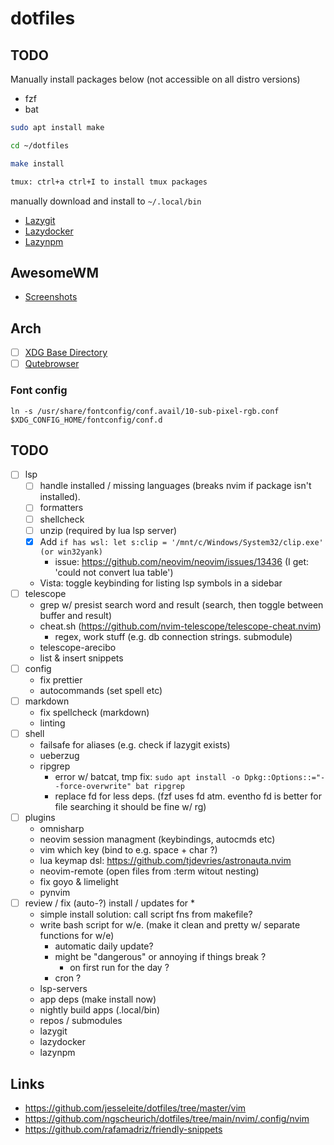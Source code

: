# dotfiles

## TODO

Manually install packages below (not accessible on all distro versions)

- fzf
- bat

```zsh
sudo apt install make

cd ~/dotfiles

make install

tmux: ctrl+a ctrl+I to install tmux packages
```

manually download and install to `~/.local/bin`

- [Lazygit](https://github.com/jesseduffield/lazygit)
- [Lazydocker](https://github.com/jesseduffield/lazydocker)
- [Lazynpm](https://github.com/jesseduffield/lazynpm)

## AwesomeWM

- [Screenshots](https://github.com/awesomeWM/awesome/issues/1395)

## Arch

- [ ] [XDG Base Directory](https://wiki.archlinux.org/index.php/XDG_Base_Directory)
- [ ] [Qutebrowser](https://wiki.archlinux.org/index.php/Qutebrowser#Installation)

### Font config

```
ln -s /usr/share/fontconfig/conf.avail/10-sub-pixel-rgb.conf $XDG_CONFIG_HOME/fontconfig/conf.d
```

## TODO


- [ ] lsp
	- [ ] handle installed / missing languages (breaks nvim if package isn't installed). 
	- [ ] formatters
	- [ ] shellcheck
	- [ ] unzip (required by lua lsp server)
	- [X] Add `if has wsl: let s:clip = '/mnt/c/Windows/System32/clip.exe' (or win32yank)`
		- issue: https://github.com/neovim/neovim/issues/13436 (I get: 'could not convert lua table')
	- Vista: toggle keybinding for listing lsp symbols in a sidebar
- [ ] telescope
	- grep w/ presist search word and result (search, then toggle between buffer and result)
	- cheat.sh (https://github.com/nvim-telescope/telescope-cheat.nvim)
		- regex, work stuff (e.g. db connection strings. submodule)
	- telescope-arecibo
	- list & insert snippets
- [ ] config
	- fix prettier
	- autocommands (set spell etc)
- [ ] markdown
	- fix spellcheck (markdown)
	- linting
- [ ] shell
	- failsafe for aliases (e.g. check if lazygit exists)
	- ueberzug
	- ripgrep
		- error w/ batcat, tmp fix: `sudo apt install -o Dpkg::Options::="--force-overwrite" bat ripgrep`
		- replace fd for less deps. (fzf uses fd atm. eventho fd is better for file searching it should be fine w/ rg)
- [ ] plugins
	- omnisharp
	- neovim session managment (keybindings, autocmds etc)
	- vim which key (bind to e.g. space + char ?)
	- lua keymap dsl: https://github.com/tjdevries/astronauta.nvim
	- neovim-remote (open files from :term witout nesting)
	- fix goyo & limelight
	- pynvim
- [ ] review / fix (auto-?) install / updates for *
	- simple install solution: call script fns from makefile?
	- write bash script for w/e. (make it clean and pretty w/ separate functions for w/e)
    	- automatic daily update?
		- might be "dangerous" or annoying if things break ?
	    	- on first run for the day ?
		- cron ?
	- lsp-servers
	- app deps (make install now)
	- nightly build apps (.local/bin)
	- repos / submodules
	- lazygit
	- lazydocker
	- lazynpm

## Links

- https://github.com/jesseleite/dotfiles/tree/master/vim
- https://github.com/ngscheurich/dotfiles/tree/main/nvim/.config/nvim
- https://github.com/rafamadriz/friendly-snippets


